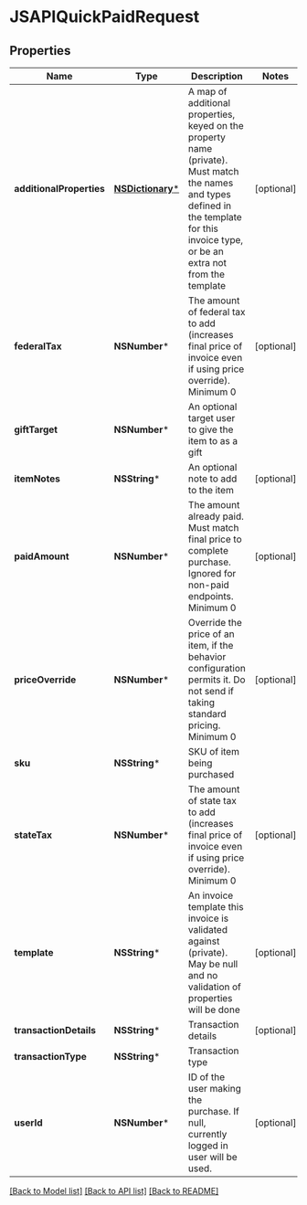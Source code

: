 # JSAPIQuickPaidRequest

## Properties
Name | Type | Description | Notes
------------ | ------------- | ------------- | -------------
**additionalProperties** | [**NSDictionary***](JSAPIProperty.md) | A map of additional properties, keyed on the property name (private). Must match the names and types defined in the template for this invoice type, or be an extra not from the template | [optional] 
**federalTax** | **NSNumber*** | The amount of federal tax to add (increases final price of invoice even if using price override). Minimum 0 | [optional] 
**giftTarget** | **NSNumber*** | An optional target user to give the item to as a gift | 
**itemNotes** | **NSString*** | An optional note to add to the item | [optional] 
**paidAmount** | **NSNumber*** | The amount already paid. Must match final price to complete purchase. Ignored for non-paid endpoints. Minimum 0 | [optional] 
**priceOverride** | **NSNumber*** | Override the price of an item, if the behavior configuration permits it. Do not send if taking standard pricing. Minimum 0 | [optional] 
**sku** | **NSString*** | SKU of item being purchased | 
**stateTax** | **NSNumber*** | The amount of state tax to add (increases final price of invoice even if using price override). Minimum 0 | [optional] 
**template** | **NSString*** | An invoice template this invoice is validated against (private). May be null and no validation of properties will be done | [optional] 
**transactionDetails** | **NSString*** | Transaction details | [optional] 
**transactionType** | **NSString*** | Transaction type | 
**userId** | **NSNumber*** | ID of the user making the purchase. If null, currently logged in user will be used. | [optional] 

[[Back to Model list]](../README.md#documentation-for-models) [[Back to API list]](../README.md#documentation-for-api-endpoints) [[Back to README]](../README.md)


